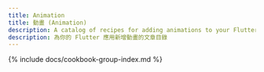 ```yaml
---
title: Animation
title: 動畫 (Animation)
description: A catalog of recipes for adding animations to your Flutter app.
description: 為你的 Flutter 應用新增動畫的文章目錄
---
```


{% include docs/cookbook-group-index.md %}
